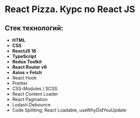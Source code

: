 # React Pizza. Курс по React JS

## Стек технологий:

* **HTML**
* **CSS**
* **ReactJS 18**
* **TypeScript**
* **Redux Toolkit**
* **React Router v6**
* **Axios + Fetch**
* React Hook
* Prettier
* CSS-Modules / SCSS
* React Content Loader
* React Pagination
* Lodash.Debounce
* Code Splitting, React Loadable, useWhyDidYouUpdate